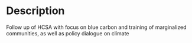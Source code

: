 # Description

Follow up of HCSA with focus on blue carbon and training of marginalized communities, as well as policy dialogue on climate